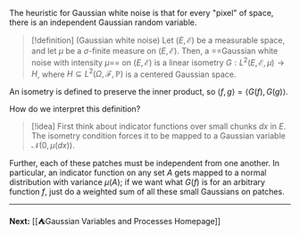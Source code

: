 The heuristic for Gaussian white noise is that for every "pixel" of space, there is an independent Gaussian random variable.

> [!definition] (Gaussian white noise)
> Let $(E,\mathcal{E})$ be a measurable space, and let $\mu$ be a $\sigma$-finite measure on $(E,\mathcal{E})$. Then, a ==Gaussian white noise with intensity $\mu$== on $(E,\mathcal{E})$ is a linear isometry $G:L^{2}(E,\mathcal{E},\mu)\to H$, where $H\subseteq L^{2}(\Omega,\mathcal{F},\mathbb{P})$ is a centered Gaussian space.

An isometry is defined to preserve the inner product, so $\langle f,g \rangle=\langle G(f),G(g) \rangle$.

How do we interpret this definition?

> [!idea]
> First think about indicator functions over small chunks $dx$ in $E$. The isometry condition forces it to be mapped to a Gaussian variable $\mathcal{N}(0,\mu(dx))$.

Further, each of these patches must be independent from one another. In particular, an indicator function on any set $A$ gets mapped to a normal distribution with variance $\mu(A)$; if we want what $G(f)$ is for an arbitrary function $f$, just do a weighted sum of all these small Gaussians on patches.

---

**Next:** [[⛺Gaussian Variables and Processes Homepage]]

